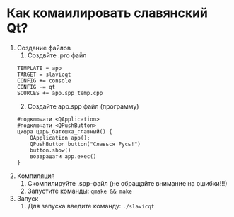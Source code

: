# Как комаилировать славянский Qt?
1. Создание файлов
   1. Создвйте .pro файл
   ```
   TEMPLATE = app
   TARGET = slavicqt
   CONFIG += console
   CONFIG -= qt
   SOURCES += app.spp_temp.cpp
   ```
   2. Создайте app.spp файл (программу)
   ```
   #подключати <QApplication>
   #подключати <QPushButton>
   цифра царь_батюшка_главный() {
       QApplication app();
       QPushButton button("Славься Русь!")
       button.show()
       возвращати app.exec()
   }
   ```
2. Компиляция
   1. Скомпилируйте .spp-файл (не обращайте внимание на ошибки!!!)
   2. Запустите команды: `qmake && make`
3. Запуск
   1. Для запуска введите команду: `./slavicqt`
